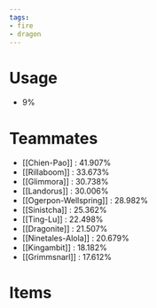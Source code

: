 ```yaml
---
tags:
- fire
- dragon
---
```

# Usage
- 9%
# Teammates
- [[Chien-Pao]] : 41.907%
- [[Rillaboom]] : 33.673%
- [[Glimmora]] : 30.738%
- [[Landorus]] : 30.006%
- [[Ogerpon-Wellspring]] : 28.982%
- [[Sinistcha]] : 25.362%
- [[Ting-Lu]] : 22.498%
- [[Dragonite]] : 21.507%
- [[Ninetales-Alola]] : 20.679%
- [[Kingambit]] : 18.182%
- [[Grimmsnarl]] : 17.612%
# Items